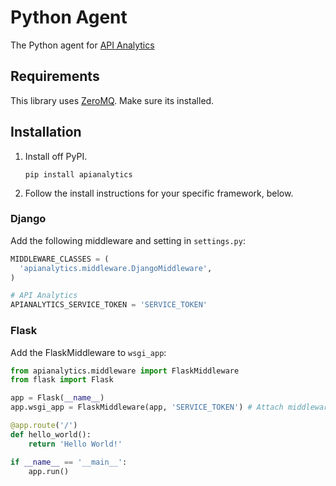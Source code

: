 Python Agent
============

The Python agent for [API Analytics](https://apianalytics.com)


Requirements
------------

This library uses [ZeroMQ](http://zeromq.org/intro:get-the-software). Make sure its installed.


Installation
------------

1. Install off PyPI.

    ```shell
    pip install apianalytics
    ```

2. Follow the install instructions for your specific framework, below.


### Django

Add the following middleware and setting in `settings.py`:

```python
MIDDLEWARE_CLASSES = (
  'apianalytics.middleware.DjangoMiddleware',
)

# API Analytics
APIANALYTICS_SERVICE_TOKEN = 'SERVICE_TOKEN'
```

### Flask

Add the FlaskMiddleware to `wsgi_app`:

```python
from apianalytics.middleware import FlaskMiddleware
from flask import Flask

app = Flask(__name__)
app.wsgi_app = FlaskMiddleware(app, 'SERVICE_TOKEN') # Attach middleware

@app.route('/')
def hello_world():
    return 'Hello World!'

if __name__ == '__main__':
    app.run()
```
